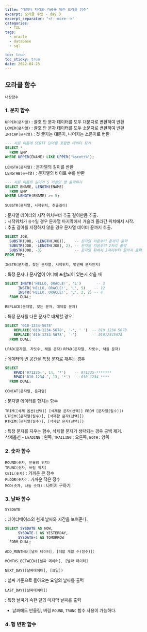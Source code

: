 ```yaml
---
title: "데이터 처리와 가공을 위한 오라클 함수"
excerpt: 오라클 수업 - day 3
excerpt_separator: "<!--more-->"
categories:
  - TIL
tags:
  - oracle
  - database
  - sql

toc: true
toc_sticky: true
date: 2022-04-25
---
```


## 오라클 함수

`내장함수`

### 1. 문자 함수

`UPPER(문자열)` : 괄호 안 문자 데이터를 모두 대문자로 변환하여 반환  
`LOWER(문자열)` : 괄호 안 문자 데이터를 모두 소문자로 변환하여 반환  
`INTCAP(문자열)` : 첫 글자는 대문자, 나머지는 소문자로 변환  

  ```sql
  --- 사원 이름에 SCOTT 단어를 포함한 데이터 찾기
  SELECT *
    FROM EMP
  WHERE UPPER(ENAME) LIKE UPPER('%scott%');
```

`LENGTH(문자열)` : 문자열의 길이를 반환  
`LENGTHB(문자열)` : 문자열의 바이트 수를 반환

  ```sql
  --- 사원 이름의 길이가 5 이상인 행 출력하기
  SELECT ENAME, LENGTH(ENAME)
    FROM EMP
  WHERE LENGTH(ENAME) >= 5;
```

`SUBSTR(문자열, 시작위치, 추출길이)`  

: 문자열 데이터의 시작 위치부터 추출 길이만큼 추출.  
: 시작위치가 `음수`일 경우 문자열 마지막에서 거슬러 올라간 위치에서 시작.  
: 추출 길이를 지정하지 않을 경우 문자열 데이터 끝까지 추출.

  ```sql
  SELECT JOB,
    SUBSTR(JOB, -LENGTH(JOB)),    -- 문자열 처음부터 끝까지 출력
    SUBSTR(JOB, -LENGTH(JOB), 2), -- 문자열 처음부터 2자리 출력
    SUBSTR(JOB, -3)               -- 문자열 뒤에서 3자리부터 끝까지 출력
  FROM EMP;
  ```

`INSTR(문자열, 찾는 문자열, 시작위치, 몇번째 문자인지)`  

: 특정 문자나 문자열이 어디에 포함되어 있는지 찾을 때  

  ```sql
  SELECT INSTR('HELLO, ORACLE!', 'L')       -- 3
        INSTR('HELLO, ORACLE!', 'L', 5)    -- 12
        INSTR('HELLO, ORACLE!', 'L', 2, 2) -- 4
    FROM DUAL;
  ```

`REPLACE(문자열, 찾는 문자, 대체할 문자)`  

: 특정 문자를 다른 문자로 대체할 경우

  ```sql
  SELECT '010-1234-5678'
      REPLACE('010-1234-5678', '-', ' ')  -- 010 1234 5678
      REPLACE('010-1234-5678', '-')       -- 01012345678
    FROM DUAL;
  ```

`LPAD(문자열, 자릿수, 채울 문자)` `RPAD(문자열, 자릿수, 채울 문자)`  

: 데이터의 빈 공간을 특정 문자로 채우는 경우  

  ```sql
  SELECT
      RPAD('971225-', 14, '*')    -- 971225-*******
      RPAD('010-1234-', 13, '*')  -- 010-1234-****
    FROM DUAL;
  ```

`CONCAT(문자열, 문자열)`  

: 문자열 데이터를 합치는 함수

`TRIM([삭제 옵션(선택)] [삭제할 문자(선택)] FROM [문자열(필수)])`  
`LTRIM([문자열(필수)], [삭제할 문자(선택)])`  
`RTRIM([문자열(필수)], [삭제할 문자(선택)])`  

: 특정 문자를 지우는 함수, 삭제할 문자가 생략되는 경우 공백 제거.  
삭제옵션 - `LEADING` : 왼쪽, `TRAILING` : 오른쪽, `BOTH` : 양쪽

### 2. 숫자 함수

`ROUND(숫자, 반올림 위치)`  
`TRUNC(숫자, 버림 위치)`  
`CEIL(숫자)` : 가까운 큰 정수  
`FLOOR(숫자)` : 가까운 작은 정수  
`MOD(숫자, 나눌 숫자)` : 나머지 구하기

### 3. 날짜 함수

`SYSDATE`

: 데이터베이스의 현재 날짜와 시간을 보여준다.

  ```sql
  SELECT SYSDATE AS NOW,
        SYSDATE-1 AS YESTERDAY,
        SYSDATE+1 AS TOMORROW
    FORM DUAL;
  ```

`ADD_MONTHS([날짜 데이터], [더할 개월 수(정수)])`

`MONTHS_BETWEEN([날짜 데이터], [날짜 데이터]`

`NEXT_DAY([날짜데이터], [요일])`

: 날짜 기준으로 돌아오는 요일의 날짜를 출력  

`LAST_DAY([날짜데이터])`

: 특정 날짜가 속한 달의 마지막 날짜를 출력

- 날짜에도 반올림, 버림 `ROUND`, `TRUNC` 함수 사용이 가능하다.

### 4. 형 변환 함수
